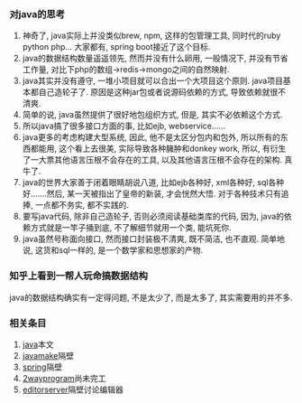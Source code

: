### 对java的思考

1. 神奇了, java实际上并没类似brew, npm, 这样的包管理工具, 同时代的ruby python php… 大家都有, spring boot接近了这个目标.
2. java的数据结构数量遥遥领先, 然而并没有什么卵用, 一般情况下, 并没有节省工作量, 对比下php的数组->redis->mongo之间的自然映射.
3. java其实并没有遵守, 一堆小项目就可以合出一个大项目这个原则. java项目基本都自己造轮子了. 原因是这种jar包或者说源码依赖的方式, 导致依赖就很不清爽.
4. 简单的说, java虽然提供了很好地包组织方式, 但是, 其实不必依赖这个方式.
5. 所以java搞了很多接口方面的事, 比如ejb, webservice…...
6. java更多的考虑构建大型系统, 因此, 他不是太区分包内和包外, 所以所有的东西都能用, 这个看上去很美, 实际导致各种臃肿和donkey work, 所以, 有衍生了一大票其他语言压根不会存在的工具, 以及其他语言压根不会存在的架构. 真牛了. 
7. java的世界大家善于闭着眼睛胡说八道, 比如ejb各种好, xml各种好, sql各种好…….然后, 某一天被指出了皇帝的新装, 才会恍然大悟. 对于各种技术只有追捧, 一点都不务实, 都不实践的.
8. 要写java代码, 除非自己造轮子, 否则必须阅读基础类库的代码, 因为, java的依赖方式就是一竿子捅到底, 不了解细节就用一个类, 能坑死你. 
9. java虽然号称面向接口, 然而接口封装极不清爽, 既不简洁, 也不直观. 简单地说, 这货和sql一样的, 是一个数学家和思想家的产物.  

### 知乎上看到一帮人玩命搞数据结构

java的数据结构确实有一定得问题, 不是太少了, 而是太多了, 其实需要用的并不多.

### 相关条目

1. [java](2017-10-13-java坑死你)本文
2. [javamake](2017-10-13-javamake曲折的坑路)隔壁
3. [spring](2017-10-13-spring继续坑)隔壁
4. [2wayprogram](2wayrprogram)尚未完工
5. [editorserver](2017-10-13-java用啥editor)隔壁讨论编辑器